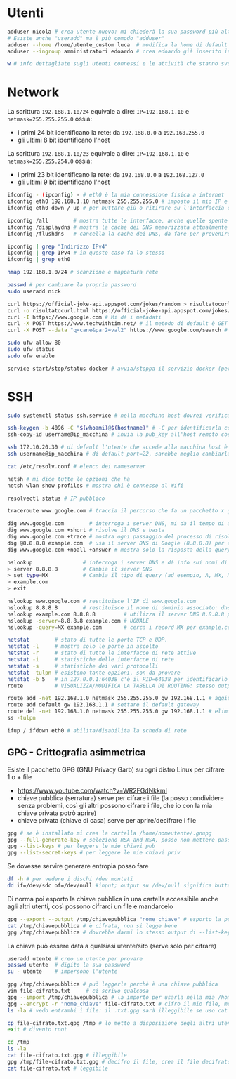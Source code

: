 # Utenti
```bash
adduser nicola # crea utente nuovo: mi chiederà la sua password più altre info opzionali
# Esiste anche "useradd" ma è più comodo "adduser" 
adduser --home /home/utente_custom luca  # modifica la home di default di luca (sarebbe stata /home/luca)
adduser --ingroup amministratori edoardo # crea edoardo già inserito in un gruppo

w # info dettagliate sugli utenti connessi e le attività che stanno svolgendo
```


# Network
La scrittura `192.168.1.10/24` equivale a dire: `IP=192.168.1.10` e `netmask=255.255.255.0` ossia:
- i primi 24 bit identificano la rete: da `192.168.0.0` a `192.168.255.0`
- gli ultimi 8 bit identificano l'host

La scrittura `192.168.1.10/23` equivale a dire: `IP=192.168.1.10` e `netmask=255.255.254.0` ossia:
- i primi 23 bit identificano la rete: da `192.168.0.0` a `192.168.127.0` 
- gli ultimi 9 bit identificano l'host

```bash
ifconfig - (ipconfig) - # eth0 è la mia connessione fisica a internet 
ifconfig eth0 192.168.1.10 netmask 255.255.255.0 # imposto il mio IP e netmask sulla mia eth0
ifconfig eth0 down / up # per buttare giù o ritirare su l'interfaccia eth0

ipconfig /all        # mostra tutte le interfacce, anche quelle spente
ifconfig /displaydns # mostra la cache dei DNS memorizzata attualmente sul sistema
ifconfig /flushdns   # cancella la cache dei DNS, da fare per prevenire attacchi cache-poisoning

ipconfig | grep "Indirizzo IPv4"
ipconfig | grep IPv4 # in questo caso fa lo stesso
ifconfig | grep eth0

nmap 192.168.1.0/24 # scanzione e mappatura rete
```

```bash
passwd # per cambiare la propria password
sudo useradd nick

curl https://official-joke-api.appspot.com/jokes/random > risultatocurl.html
curl -o risultatocurl.html https://official-joke-api.appspot.com/jokes/ten # stessa cosa, stampa su un output
curl -I https://www.google.com # Mi dà i metadati
curl -X POST https://www.techwithtim.net/ # il metodo di default è GET
curl -X POST --data "q=cane&par2=val2" https://www.google.com/search # posso passargli dei parametri in POST

sudo ufw allow 80
sudo ufw status
sudo ufw enable

service start/stop/status docker # avvia/stoppa il servizio docker (per esempio)
```

# SSH
```bash
sudo systemctl status ssh.service # nella macchina host dovrei verificare che SSH sia attivo

ssh-keygen -b 4096 -C "$(whoami)@$(hostname)" # -C per identificarla con un commento e ci scrivo utente@host
ssh-copy-id username@ip_macchina # invia la pub_key all'host remoto così ci potremo collegare in SSH

ssh 172.10.20.30 # di default l'utente che accede alla macchina host è lo stesso della macchina client
ssh username@ip_macchina # di default port=22, sarebbe meglio cambiarla per la sicurezza
```

```bash
cat /etc/resolv.conf # elenco dei nameserver

netsh # mi dice tutte le opzioni che ha
netsh wlan show profiles # mostra chi è connesso al Wifi

resolvectl status # IP pubblico
```

```bash
traceroute www.google.com # traccia il percorso che fa un pacchetto x giungere alla destinazione

dig www.google.com        # interroga i server DNS, mi dà il tempo di attesa x giungere alla destinazione
dig www.google.com +short # risolve il DNS e basta
dig www.google.com +trace # mostra ogni passaggio del processo di risoluzione DNS
dig @8.8.8.8 example.com  # usa il server DNS di Google (8.8.8.8) per eseguire la query per example.com
dig www.google.com +noall +answer # mostra solo la risposta della query

nslookup                # interroga i server DNS e dà info sui nomi di dominio o indirizzi IP della destinazione
> server 8.8.8.8        # Cambia il server DNS
> set type=MX           # Cambia il tipo di query (ad esempio, A, MX, NS)
> example.com
> exit

nslookup www.google.com # restituisce l'IP di www.google.com
nslookup 8.8.8.8        # restituisce il nome di dominio associato: dns.google in questo esempio
nslookup example.com 8.8.8.8         # utilizza il server DNS 8.8.8.8 per eseguire la query per example.com
nslookup -server=8.8.8.8 example.com # UGUALE
nslookup -query=MX example.com       # cerca i record MX per example.com

```

```bash
netstat        # stato di tutte le porte TCP e UDP.
netstat -l     # mostra solo le porte in ascolto
netstat -r     # stato di tutte le interfacce di rete attive
netstat -i     # statistiche delle interfacce di rete
netstat -s     # statistiche dei vari protocolli
netstat -tulpn # esistono tante opzioni, son da provare
netstat -b 5   # in 127.0.0.1:64038 c'è il PID=64038 per identificarlo se voglio killarlo
route          # VISUALIZZA/MODIFICA LA TABELLA DI ROUTING: stesso output di netstat -r

route add -net 192.168.1.0 netmask 255.255.255.0 gw 192.168.1.1 # aggiungere una rotta statica
route add default gw 192.168.1.1 # settare il default gateway
route del -net 192.168.1.0 netmask 255.255.255.0 gw 192.168.1.1 # eliminare la rotta alla rete 192.168.1.0/24 attraverso il GW 192.168.1.1
ss -tulpn
```

```bash
ifup / ifdown eth0 # abilita/disabilita la scheda di rete
```



## GPG - Crittografia asimmetrica 
Esiste il pacchetto GPG (GNU Privacy Garb) su ogni distro Linux per cifrare 1 o + file
- https://www.youtube.com/watch?v=WR2FGdNkkmI
- chiave pubblica (serratura) serve per cifrare i file (la posso condividere senza problemi, così gli altri possono cifrare i file, che io con la mia chiave privata potrò aprire)
- chiave privata (chiave di casa) serve per aprire/decifrare i file
```bash
gpg # se è installato mi crea la cartella /home/nomeutente/.gnupg
gpg --full-generate-key # seleziono RSA and RSA, posso non mettere passphrase
gpg --list-keys # per leggere le mie chiavi pub
gpg --list-secret-keys # per leggere le mie chiavi priv
```
Se dovesse servire generare entropia posso fare
```bash
df -h # per vedere i dischi /dev montati
dd if=/dev/sdc of=/dev/null #input; output su /dev/null significa buttare ciò che gli si copia dentro. E' un trucco, lo usiamo nei cron ad esempio
```
Di norma poi esporto la chiave pubblica in una cartella accessibile anche agli altri utenti, 
così possono cifrarci un file e mandarcelo
```bash
gpg --export --output /tmp/chiavepubblica "nome_chiave" # esporto la pubkey in un file
cat /tmp/chiavepubblica # è cifrata, non si legge bene
gpg /tmp/chiavepubblica # dovrebbe darmi lo stesso output di --list-keys
```

La chiave può essere data a qualsiasi utente/sito (serve solo per cifrare)
```bash
useradd utente # creo un utente per provare
passwd utente  # digito la sua password
su - utente    # impersono l'utente

gpg /tmp/chiavepubblica # può leggerla perchè è una chiave pubblica
vim file-cifrato.txt     # ci scrivo qualcosa
gpg --import /tmp/chiavepubblica # la importo per usarla nella mia /home/utente/.gnupg
gpg --encrypt -r "nome_chiave" file-cifrato.txt # cifro il mio file, me lo crea nella stessa cartella
ls -la # vedo entrambi i file: il .txt.gpg sarà illeggibile se uso cat

cp file-cifrato.txt.gpg /tmp # lo metto a disposizione degli altri utenti
exit # divento root

cd /tmp
ls -la
cat file-cifrato.txt.gpg # illeggibile
gpg /tmp/file-cifrato.txt.gpg # decifro il file, crea il file decifrato
cat file-cifrato.txt # leggibile
```



